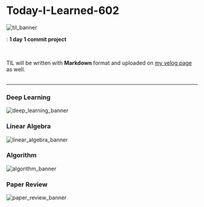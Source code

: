 # Today-I-Learned-602


![til_banner](https://user-images.githubusercontent.com/68496320/107007976-92e3d880-67d6-11eb-9a2f-54311fd80be2.png)


: **1 day 1 commit project**

<br/>

TIL will be written with **Markdown** format and uploaded on [my velog page](https://velog.io/@yookyungkho) as well.
<br/>
<br/>

---

### Deep Learning
![deep_learning_banner](https://user-images.githubusercontent.com/68496320/107007431-df7ae400-67d5-11eb-9d22-afbe122c89fc.png)


### Linear Algebra
![linear_algebra_banner](https://user-images.githubusercontent.com/68496320/107007443-e3a70180-67d5-11eb-9db4-e047150ab984.png)


### Algorithm
![algorithm_banner](https://user-images.githubusercontent.com/68496320/107007449-e6095b80-67d5-11eb-9841-0a224570c1b9.png)


### Paper Review
![paper_review_banner](https://user-images.githubusercontent.com/68496320/107007969-90817e80-67d6-11eb-988f-05b1e546952c.png)
